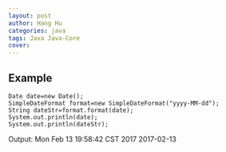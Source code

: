 ```yaml
---
layout: post
author: Hang Hu
categories: java
tags: Java Java-Core 
cover: 
---
```


## Example

```
Date date=new Date();
SimpleDateFormat format=new SimpleDateFormat("yyyy-MM-dd");
String dateStr=format.format(date);
System.out.println(date);
System.out.println(dateStr);
```
Output:
Mon Feb 13 19:58:42 CST 2017
2017-02-13
